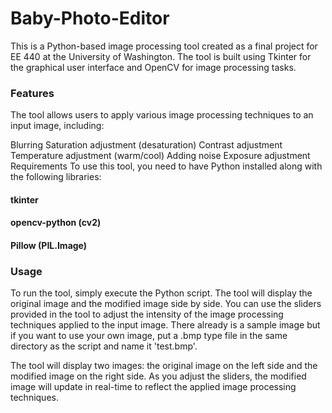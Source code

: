 # Baby-Photo-Editor

This is a Python-based image processing tool created as a final project for EE 440 at the University of Washington. The tool is built using Tkinter for the graphical user interface and OpenCV for image processing tasks.

### Features
The tool allows users to apply various image processing techniques to an input image, including:

Blurring
Saturation adjustment (desaturation)
Contrast adjustment
Temperature adjustment (warm/cool)
Adding noise
Exposure adjustment
Requirements
To use this tool, you need to have Python installed along with the following libraries:

#### tkinter
#### opencv-python (cv2)
#### Pillow (PIL.Image)


### Usage
To run the tool, simply execute the Python script. The tool will display the original image and the modified image side by side. You can use the sliders provided in the tool to adjust the intensity of the image processing techniques applied to the input image. There already is a sample image but if you want to use your own image, put a .bmp type file in the same directory as the script and name it 'test.bmp'.

The tool will display two images: the original image on the left side and the modified image on the right side. As you adjust the sliders, the modified image will update in real-time to reflect the applied image processing techniques.
